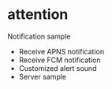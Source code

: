 # attention
Notification sample
<ul>
<li>Receive APNS notification
<li>Receive FCM notification
<li>Customized alert sound
<li>Server sample
</ul>
